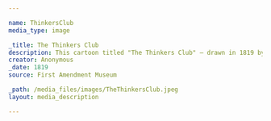 ```yaml
---

name: ThinkersClub
media_type: image

_title: The Thinkers Club
description: This cartoon titled "The Thinkers Club" – drawn in 1819 by an anonymous artist – was a reactionary piece to the implementation of the Carlsbad Decrees. These decrees were used by Klemens von Metternich in an attempt to censor the press and suppress any unrest in the German Confederation.
creator: Anonymous
_date: 1819
source: First Amendment Museum

_path: /media_files/images/TheThinkersClub.jpeg 
layout: media_description

---
```

